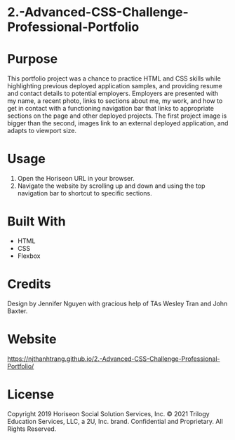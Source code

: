 # 2.-Advanced-CSS-Challenge-Professional-Portfolio

# Purpose
This portfolio project was a chance to practice HTML and CSS skills while highlighting previous deployed application samples, and providing resume and contact details to potential employers. Employers are presented with my name, a recent photo, links to sections about me, my work, and how to get in contact with a functioning navigation bar that links to appropriate sections on the page and other deployed projects. The first project image is bigger than the second, images link to an external deployed application, and adapts to viewport size.

# Usage
1. Open the Horiseon URL in your browser.
2. Navigate the website by scrolling up and down and using the top navigation bar to shortcut to specific sections.

# Built With
* HTML
* CSS
* Flexbox

# Credits
Design by Jennifer Nguyen with gracious help of TAs Wesley Tran and John Baxter.

# Website
https://njthanhtrang.github.io/2.-Advanced-CSS-Challenge-Professional-Portfolio/

# License
Copyright 2019 Horiseon Social Solution Services, Inc.
© 2021 Trilogy Education Services, LLC, a 2U, Inc. brand. Confidential and Proprietary. All Rights Reserved.

